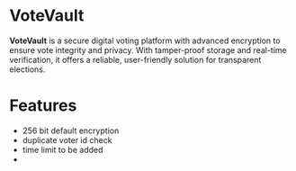 # VoteVault

**VoteVault** is a secure digital voting platform with advanced encryption to ensure vote integrity and privacy. With tamper-proof storage and real-time verification, it offers a reliable, user-friendly solution for transparent elections.

# Features
* 256 bit default encryption 
* duplicate voter id check
* time limit to be added
* 

